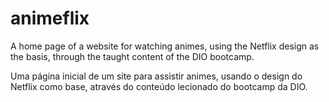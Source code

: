 # animeflix

<p>A home page of a website for watching animes, using the Netflix design as the basis, through the taught content of the DIO bootcamp.</p>
<p>Uma página inicial de um site para assistir animes, usando o design do Netflix como base, através do conteúdo lecionado do bootcamp da DIO.</p>
